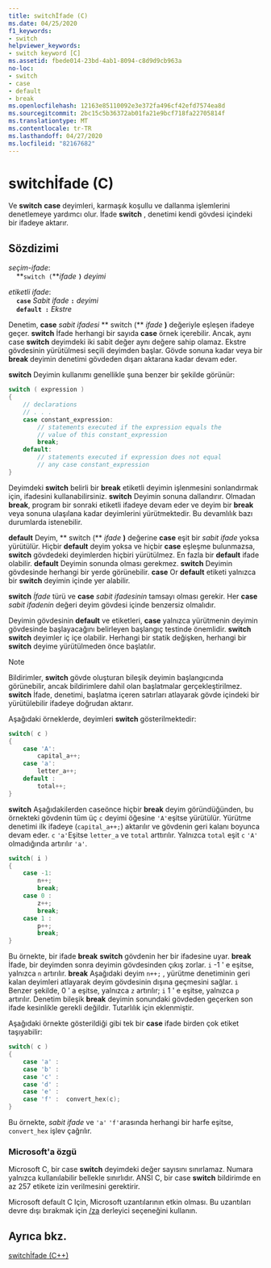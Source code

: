 ```yaml
---
title: switchİfade (C)
ms.date: 04/25/2020
f1_keywords:
- switch
helpviewer_keywords:
- switch keyword [C]
ms.assetid: fbede014-23bd-4ab1-8094-c8d9d9cb963a
no-loc:
- switch
- case
- default
- break
ms.openlocfilehash: 12163e85110092e3e372fa496cf42efd7574ea8d
ms.sourcegitcommit: 2bc15c5b36372ab01fa21e9bcf718fa22705814f
ms.translationtype: MT
ms.contentlocale: tr-TR
ms.lasthandoff: 04/27/2020
ms.locfileid: "82167682"
---
```

# <a name="opno-locswitch-statement-c"></a>switchİfade (C)

Ve **switch** **case** deyimleri, karmaşık koşullu ve dallanma işlemlerini denetlemeye yardımcı olur. İfade **switch** , denetimi kendi gövdesi içindeki bir ifadeye aktarır.

## <a name="syntax"></a>Sözdizimi

*seçim-ifade*:<br/>
&nbsp;&nbsp;&nbsp;&nbsp;**`switch (`***ifade* **`)`** *deyimi*

*etiketli ifade*:<br/>
&nbsp;&nbsp;&nbsp;&nbsp;**`case`**  *Sabit ifade*  **`:`**  *deyimi*<br/>
&nbsp;&nbsp;&nbsp;&nbsp;**`default :`**  *Ekstre*

Denetim, **case** *sabit ifadesi* ** switch (** *ifade* **)** değeriyle eşleşen ifadeye geçer. **switch** İfade herhangi bir sayıda **case** örnek içerebilir. Ancak, aynı case **switch** deyimdeki iki sabit değer aynı değere sahip olamaz. Ekstre gövdesinin yürütülmesi seçili deyimden başlar. Gövde sonuna kadar veya bir **break** deyimin denetimi gövdeden dışarı aktarana kadar devam eder.

**switch** Deyimin kullanımı genellikle şuna benzer bir şekilde görünür:

```C
switch ( expression )
{
    // declarations
    // . . .
    case constant_expression:
        // statements executed if the expression equals the
        // value of this constant_expression
        break;
    default:
        // statements executed if expression does not equal
        // any case constant_expression
}
```

Deyimdeki **switch** belirli bir **break** etiketli deyimin işlenmesini sonlandırmak için, ifadesini kullanabilirsiniz. **switch** Deyimin sonuna dallandırır. Olmadan **break**, program bir sonraki etiketli ifadeye devam eder ve deyim bir **break** veya sonuna ulaşılana kadar deyimlerini yürütmektedir. Bu devamlılık bazı durumlarda istenebilir.

**default** Deyim, ** switch (** *ifade* **)** değerine **case** eşit bir *sabit ifade* yoksa yürütülür. Hiçbir **default** deyim yoksa ve hiçbir **case** eşleşme bulunmazsa, **switch** gövdedeki deyimlerden hiçbiri yürütülmez. En fazla bir **default** ifade olabilir. **default** Deyimin sonunda olması gerekmez. **switch** Deyimin gövdesinde herhangi bir yerde görünebilir. **case** Or **default** etiketi yalnızca bir **switch** deyimin içinde yer alabilir.

**switch** *İfade* türü ve **case** *sabit ifadesinin* tamsayı olması gerekir. Her **case** *sabit ifadenin* değeri deyim gövdesi içinde benzersiz olmalıdır.

Deyimin gövdesinin **default** ve etiketleri, **case** yalnızca yürütmenin deyimin gövdesinde başlayacağını belirleyen başlangıç testinde önemlidir. **switch** **switch** deyimler iç içe olabilir. Herhangi bir statik değişken, herhangi bir **switch** deyime yürütülmeden önce başlatılır.

> [!NOTE]
> Bildirimler, **switch** gövde oluşturan bileşik deyimin başlangıcında görünebilir, ancak bildirimlere dahil olan başlatmalar gerçekleştirilmez. **switch** İfade, denetimi, başlatma içeren satırları atlayarak gövde içindeki bir yürütülebilir ifadeye doğrudan aktarır.

Aşağıdaki örneklerde, deyimleri **switch** gösterilmektedir:

```C
switch( c )
{
    case 'A':
        capital_a++;
    case 'a':
        letter_a++;
    default :
        total++;
}
```

**switch** Aşağıdakilerden caseönce hiçbir **break** deyim göründüğünden, bu örnekteki gövdenin tüm üç `c` deyimi öğesine `'A'`eşitse yürütülür. Yürütme denetimi ilk ifadeye (`capital_a++;`) aktarılır ve gövdenin geri kalanı boyunca devam eder. `c` `'a'`Eşitse `letter_a` ve `total` arttırılır. Yalnızca `total` eşit `c` `'A'` olmadığında artırılır `'a'`.

```C
switch( i )
{
    case -1:
        n++;
        break;
    case 0 :
        z++;
        break;
    case 1 :
        p++;
        break;
}
```

Bu örnekte, bir ifade **break** **switch** gövdenin her bir ifadesine uyar. **break** İfade, bir deyimden sonra deyimin gövdesinden çıkış zorlar. `i` -1 ' e eşitse, yalnızca `n` artırılır. **break** Aşağıdaki deyim `n++;` , yürütme denetiminin geri kalan deyimleri atlayarak deyim gövdesinin dışına geçmesini sağlar. `i` Benzer şekilde, 0 ' a eşitse, yalnızca `z` artırılır; `i` 1 ' e eşitse, yalnızca `p` artırılır. Denetim bileşik **break** deyimin sonundaki gövdeden geçerken son ifade kesinlikle gerekli değildir. Tutarlılık için eklenmiştir.

Aşağıdaki örnekte gösterildiği gibi tek bir **case** ifade birden çok etiket taşıyabilir:

```C
switch( c )
{
    case 'a' :
    case 'b' :
    case 'c' :
    case 'd' :
    case 'e' :
    case 'f' :  convert_hex(c);
}
```

Bu örnekte, *sabit ifade* ve `'a'` `'f'`arasında herhangi bir harfe eşitse, `convert_hex` işlev çağrılır.

### <a name="microsoft-specific"></a>Microsoft'a özgü

Microsoft C, bir case **switch** deyimdeki değer sayısını sınırlamaz. Numara yalnızca kullanılabilir bellekle sınırlıdır. ANSI C, bir case **switch** bildirimde en az 257 etikete izin verilmesini gerektirir.

Microsoft default C Için, Microsoft uzantılarının etkin olması. Bu uzantıları devre dışı bırakmak için [/za](../build/reference/za-ze-disable-language-extensions.md) derleyici seçeneğini kullanın.

## <a name="see-also"></a>Ayrıca bkz.

[switchİfade (C++)](../cpp/switch-statement-cpp.md)

